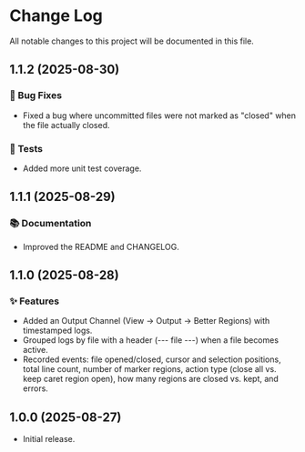 # Change Log

All notable changes to this project will be documented in this file.

## 1.1.2 (2025-08-30)

### 🐛 Bug Fixes

* Fixed a bug where uncommitted files were not marked as "closed" when the file actually closed.

### 🧪 Tests

* Added more unit test coverage.

## 1.1.1 (2025-08-29)

### 📚 Documentation

* Improved the README and CHANGELOG.

## 1.1.0 (2025-08-28)

### ✨ Features

* Added an Output Channel (View → Output → Better Regions) with timestamped logs.
* Grouped logs by file with a header (--- file ---) when a file becomes active.
* Recorded events: file opened/closed, cursor and selection positions, total line count, number of marker regions, action type (close all vs. keep caret region open), how many regions are closed vs. kept, and errors.

## 1.0.0 (2025-08-27)

* Initial release.

